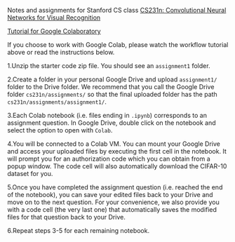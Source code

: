 
Notes and assignments for Stanford CS class [CS231n: Convolutional Neural Networks for Visual Recognition](http://vision.stanford.edu/teaching/cs231n/)

[Tutorial for Google Colaboratory](https://youtu.be/qvwYtun1uhQ)

If you choose to work with Google Colab, please watch the workflow tutorial above or read the instructions below.

1.Unzip the starter code zip file. You should see an `assignment1` folder.

2.Create a folder in your personal Google Drive and upload `assignment1/` folder to the Drive folder. We recommend that you call the Google Drive folder `cs231n/assignments/` so that the final uploaded folder has the path `cs231n/assignments/assignment1/`.

3.Each Colab notebook (i.e. files ending in `.ipynb`) corresponds to an assignment question. In Google Drive, double click on the notebook and select the option to open with `Colab`.

4.You will be connected to a Colab VM. You can mount your Google Drive and access your uploaded files by executing the first cell in the notebook. It will prompt you for an authorization code which you can obtain from a popup window. The code cell will also automatically download the CIFAR-10 dataset for you.

5.Once you have completed the assignment question (i.e. reached the end of the notebook), you can save your edited files back to your Drive and move on to the next question. For your convenience, we also provide you with a code cell (the very last one) that automatically saves the modified files for that question back to your Drive.

6.Repeat steps 3-5 for each remaining notebook.
